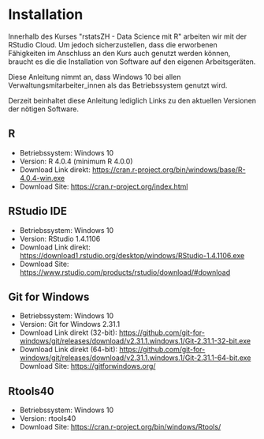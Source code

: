 # Installation

Innerhalb des Kurses "rstatsZH - Data Science mit R" arbeiten wir mit der RStudio Cloud. Um jedoch sicherzustellen, dass die erworbenen Fähigkeiten im Anschluss an den Kurs auch genutzt werden können, braucht es die die Installation von Software auf den eigenen Arbeitsgeräten. 

Diese Anleitung nimmt an, dass Windows 10 bei allen Verwaltungsmitarbeiter_innen als das Betriebssystem genutzt wird.

Derzeit beinhaltet diese Anleitung lediglich Links zu den aktuellen Versionen der nötigen Software. 

## R 

- Betriebssystem: Windows 10
- Version: R 4.0.4 (minimum R 4.0.0)
- Download Link direkt: https://cran.r-project.org/bin/windows/base/R-4.0.4-win.exe
- Download Site: https://cran.r-project.org/index.html

## RStudio IDE

- Betriebssystem: Windows 10
- Version: RStudio 1.4.1106
- Download Link direkt: https://download1.rstudio.org/desktop/windows/RStudio-1.4.1106.exe
- Download Site: https://www.rstudio.com/products/rstudio/download/#download

## Git for Windows

- Betriebssystem: Windows 10
- Version: Git for Windows 2.31.1
- Download Link direkt (32-bit): https://github.com/git-for-windows/git/releases/download/v2.31.1.windows.1/Git-2.31.1-32-bit.exe
- Download Link direkt (64-bit): https://github.com/git-for-windows/git/releases/download/v2.31.1.windows.1/Git-2.31.1-64-bit.exe
Download Site: https://gitforwindows.org/

## Rtools40

- Betriebssystem: Windows 10
- Version: rtools40
- Download Site: https://cran.r-project.org/bin/windows/Rtools/




